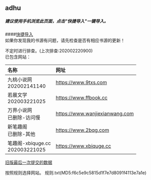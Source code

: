 ## adhu

##### 建议使用手机浏览此页面，点击"快捷导入"一键导入。  

####[快捷导入](yuedu://booksource/importonline?src=https://raw.githubusercontent.com/adhu2018/001/master/qa455355for3.txt)  
如果你发现我的书源有问题，请先检查是否有相应书源的更新！

不定时进行排查。(上次排查:202002220900)  
已包含网站：  

|名称|网址|
|:-|:-|
|九桃小说网<br>202002141140|https://www.9txs.com|
|若晨文学<br>202003221025|https://www.ffbook.cc|
|万界小说网<br>已删除-访问慢|https://www.wanjiexianwang.com|
|新笔趣阁<br>已删除-其他|https://www.2bqg.com|
|笔趣阁-xbiquge.cc<br>202003221025|https://www.xbiquge.cc|


[旧版最后一次提交的数据](https://github.com/adhu2018/adhu2018.github.io/blob/37b664efa0cd3164da112dc705ccaf75782dc8a9/test/index.md)

按照规则选择网站。
规则.txt(MD5:f6c5e9c5815d1f7e7d8091f4113e7a1e)